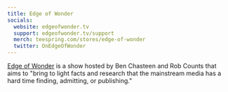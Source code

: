 ```yaml
---
title: Edge of Wonder
socials:
  website: edgeofwonder.tv
  support: edgeofwonder.tv/support
  merch: teespring.com/stores/edge-of-wonder
  twitter: OnEdgeOfWonder
---
```


[Edge of Wonder](https://edgeofwonder.tv/about) is a show hosted by Ben
Chasteen and Rob Counts that aims to "bring to light facts and research that
the mainstream media has a hard time finding, admitting, or publishing."
